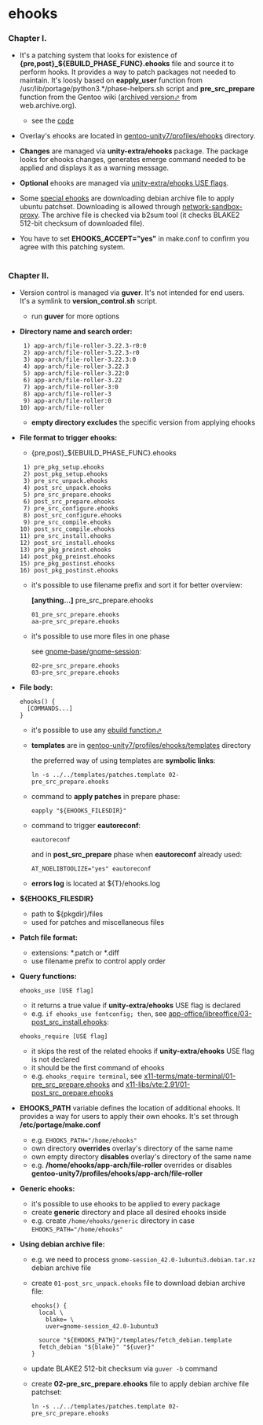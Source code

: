 # ehooks

### Chapter I.

- It's a patching system that looks for existence of **{pre,post}\_${EBUILD_PHASE_FUNC}.ehooks** file and source it to perform hooks. It provides a way to patch packages not needed to maintain. It's loosly based on **eapply_user** function from /usr/lib/portage/python3.\*/phase-helpers.sh script and **pre_src_prepare** function from the Gentoo wiki ([archived version⬀][warch] from web.archive.org).

   - see the [code][code]

- Overlay's ehooks are located in [gentoo-unity7/profiles/ehooks][ehooks] directory.

- **Changes** are managed via **unity-extra/ehooks** package. The package looks for ehooks changes, generates emerge command needed to be applied and displays it as a warning message.

- **Optional** ehooks are managed via [unity-extra/ehooks USE flags][use flags].

- Some [special ehooks][penv] are downloading debian archive file to apply ubuntu patchset. Downloading is allowed through [network-sandbox-proxy][env]. The archive file is checked via b2sum tool (it checks BLAKE2 512-bit checksum of downloaded file).

- You have to set **EHOOKS_ACCEPT="yes"** in make.conf to confirm you agree with this patching system.

#

### Chapter II.

- Version control is managed via **guver**. It's not intended for end users. It's a symlink to **version_control.sh** script.

   - run **guver** for more options

- **Directory name and search order:**

   ```
    1) app-arch/file-roller-3.22.3-r0:0
    2) app-arch/file-roller-3.22.3-r0
    3) app-arch/file-roller-3.22.3:0
    4) app-arch/file-roller-3.22.3
    5) app-arch/file-roller-3.22:0
    6) app-arch/file-roller-3.22
    7) app-arch/file-roller-3:0
    8) app-arch/file-roller-3
    9) app-arch/file-roller:0
   10) app-arch/file-roller
   ```

   - **empty directory excludes** the specific version from applying ehooks

- **File format to trigger ehooks:**

   - {pre,post}_${EBUILD_PHASE_FUNC}.ehooks

   ```
    1) pre_pkg_setup.ehooks
    2) post_pkg_setup.ehooks
    3) pre_src_unpack.ehooks
    4) post_src_unpack.ehooks
    5) pre_src_prepare.ehooks
    6) post_src_prepare.ehooks
    7) pre_src_configure.ehooks
    8) post_src_configure.ehooks
    9) pre_src_compile.ehooks
   10) post_src_compile.ehooks
   11) pre_src_install.ehooks
   12) post_src_install.ehooks
   13) pre_pkg_preinst.ehooks
   14) post_pkg_preinst.ehooks
   15) pre_pkg_postinst.ehooks
   16) post_pkg_postinst.ehooks
   ```

   - it's possible to use filename prefix and sort it for better overview:

     **[anything...]** pre_src_prepare.ehooks

     ```
     01_pre_src_prepare.ehooks
     aa-pre_src_prepare.ehooks
     ```

   - it's possible to use more files in one phase

     see [gnome-base/gnome-session][gnome-session]:

     ```
     02-pre_src_prepare.ehooks
     03-pre_src_prepare.ehooks
     ```

- **File body:**
  ```
  ehooks() {
    [COMMANDS...]
  }
  ```

  - it's possible to use any [ebuild function⬀][efn]

  - **templates** are in [gentoo-unity7/profiles/ehooks/templates][templates] directory

	 the preferred way of using templates are **symbolic links**:

    `ln -s ../../templates/patches.template 02-pre_src_prepare.ehooks`

   - command to **apply patches** in prepare phase:

     `eapply "${EHOOKS_FILESDIR}"`

   - command to trigger **eautoreconf**:

     `eautoreconf`

     and in **post_src_prepare** phase when **eautoreconf** already used:

     `AT_NOELIBTOOLIZE="yes" eautoreconf`

   - **errors log** is located at ${T}/ehooks.log

- **${EHOOKS_FILESDIR}**
   - path to ${pkgdir}/files
   - used for patches and miscellaneous files

- **Patch file format:**
   - extensions: *.patch or *.diff
   - use filename prefix to control apply order

- **Query functions:**

  `ehooks_use [USE flag]`

  - it returns a true value if **unity-extra/ehooks** USE flag is declared
  - e.g. `if ehooks_use fontconfig; then`, see [app-office/libreoffice/03-post_src_install.ehooks][libreoffice]:

  `ehooks_require [USE flag]`

  - it skips the rest of the related ehooks if **unity-extra/ehooks** USE flag is not declared
  - it should be the first command of ehooks
  - e.g. `ehooks_require terminal`, see [x11-terms/mate-terminal/01-pre_src_prepare.ehooks][terminal] and [x11-libs/vte:2.91/01-post_src_prepare.ehooks][vte]

- **EHOOKS_PATH** variable defines the location of additional ehooks. It provides a way for users to apply their own ehooks. It's set through **/etc/portage/make.conf**
   - e.g. `EHOOKS_PATH="/home/ehooks"`
   - own directory **overrides** overlay's directory of the same name
   - own empty directory **disables** overlay's directory of the same name
   - e.g. **/home/ehooks/app-arch/file-roller** overrides or disables **gentoo-unity7/profiles/ehooks/app-arch/file-roller**

- **Generic ehooks:**
  - it's possible to use ehooks to be applied to every package
  - create **generic** directory and place all desired ehooks inside
  - e.g. create `/home/ehooks/generic` directory in case `EHOOKS_PATH="/home/ehooks"`

- **Using debian archive file:**
   - e.g. we need to process `gnome-session_42.0-1ubuntu3.debian.tar.xz` debian archive file
   - create `01-post_src_unpack.ehooks` file to download debian archive file:

     ```
     ehooks() {
       local \
         blake= \
         uver=gnome-session_42.0-1ubuntu3

       source "${EHOOKS_PATH}"/templates/fetch_debian.template
       fetch_debian "${blake}" "${uver}"
     }
     ```

   - update BLAKE2 512-bit checksum via `guver -b` command
   - create **02-pre_src_prepare.ehooks** file to apply debian archive file patchset:

     `ln -s ../../templates/patches.template 02-pre_src_prepare.ehooks`

[//]: # (LINKS)
[code]: ../profiles/amd64/17.1/desktop/unity/profile.bashrc
[efn]: https://devmanual.gentoo.org/function-reference/index.html
[ehooks]: ../profiles/ehooks
[env]: ../profiles/env/ehooks-network
[gnome-session]: ../profiles/ehooks/gnome-base/gnome-session
[libreoffice]: ../profiles/ehooks/app-office/libreoffice/03-post_src_install.ehooks
[penv]: ../profiles/unity-portage.penv
[templates]: ../profiles/ehooks/templates
[terminal]: ../profiles/ehooks/x11-terms/mate-terminal/01-pre_src_prepare.ehooks
[use flags]: ../unity-extra/ehooks/metadata.xml
[vte]: ../profiles/ehooks/x11-libs/vte:2.91/01-post_src_prepare.ehooks
[warch]: https://web.archive.org/web/20191226202345/https://wiki.gentoo.org/wiki//etc/portage/patches#Enabling_.2Fetc.2Fportage.2Fpatches_for_all_ebuilds
